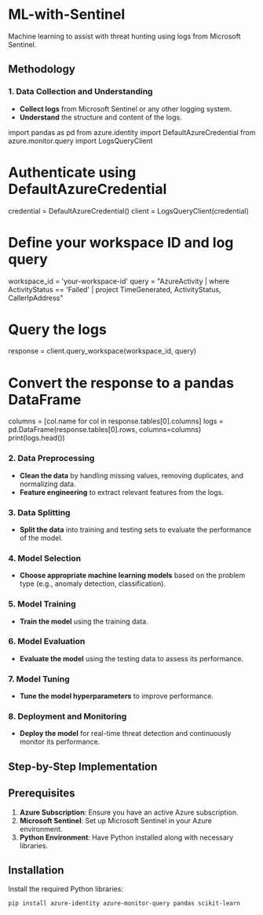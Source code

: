 # ML-with-Sentinel

Machine learning to assist with threat hunting using logs from Microsoft Sentinel.

## Methodology

### 1. Data Collection and Understanding
- **Collect logs** from Microsoft Sentinel or any other logging system.
- **Understand** the structure and content of the logs.

import pandas as pd
from azure.identity import DefaultAzureCredential
from azure.monitor.query import LogsQueryClient

# Authenticate using DefaultAzureCredential
credential = DefaultAzureCredential()
client = LogsQueryClient(credential)

# Define your workspace ID and log query
workspace_id = 'your-workspace-id'
query = "AzureActivity | where ActivityStatus == 'Failed' | project TimeGenerated, ActivityStatus, CallerIpAddress"

# Query the logs
response = client.query_workspace(workspace_id, query)

# Convert the response to a pandas DataFrame
columns = [col.name for col in response.tables[0].columns]
logs = pd.DataFrame(response.tables[0].rows, columns=columns)
print(logs.head())

  

### 2. Data Preprocessing
- **Clean the data** by handling missing values, removing duplicates, and normalizing data.
- **Feature engineering** to extract relevant features from the logs.

### 3. Data Splitting
- **Split the data** into training and testing sets to evaluate the performance of the model.

### 4. Model Selection
- **Choose appropriate machine learning models** based on the problem type (e.g., anomaly detection, classification).

### 5. Model Training
- **Train the model** using the training data.

### 6. Model Evaluation
- **Evaluate the model** using the testing data to assess its performance.

### 7. Model Tuning
- **Tune the model hyperparameters** to improve performance.

### 8. Deployment and Monitoring
- **Deploy the model** for real-time threat detection and continuously monitor its performance.
  

## Step-by-Step Implementation

## Prerequisites

1. **Azure Subscription**: Ensure you have an active Azure subscription.
2. **Microsoft Sentinel**: Set up Microsoft Sentinel in your Azure environment.
3. **Python Environment**: Have Python installed along with necessary libraries.

## Installation

Install the required Python libraries:

```bash
pip install azure-identity azure-monitor-query pandas scikit-learn
